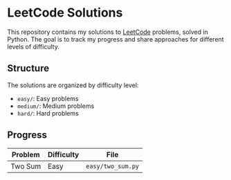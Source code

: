 # LeetCode Solutions

This repository contains my solutions to [LeetCode](https://leetcode.com/) problems, solved in Python. The goal is to track my progress and share approaches for different levels of difficulty.

## Structure

The solutions are organized by difficulty level:
- `easy/`: Easy problems
- `medium/`: Medium problems
- `hard/`: Hard problems

## Progress

| Problem                  | Difficulty  | File                  |
|--------------------------|-------------|-----------------------|
| Two Sum                 | Easy        | `easy/two_sum.py`    |
